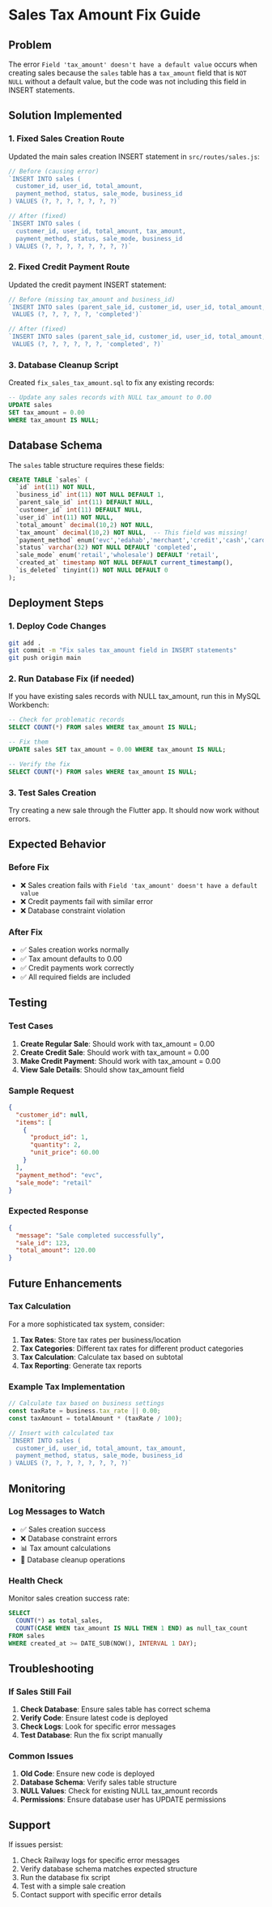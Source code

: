 # Sales Tax Amount Fix Guide

## Problem
The error `Field 'tax_amount' doesn't have a default value` occurs when creating sales because the `sales` table has a `tax_amount` field that is `NOT NULL` without a default value, but the code was not including this field in INSERT statements.

## Solution Implemented

### 1. Fixed Sales Creation Route
Updated the main sales creation INSERT statement in `src/routes/sales.js`:

```javascript
// Before (causing error)
`INSERT INTO sales (
  customer_id, user_id, total_amount, 
  payment_method, status, sale_mode, business_id
) VALUES (?, ?, ?, ?, ?, ?, ?)`

// After (fixed)
`INSERT INTO sales (
  customer_id, user_id, total_amount, tax_amount,
  payment_method, status, sale_mode, business_id
) VALUES (?, ?, ?, ?, ?, ?, ?, ?)`
```

### 2. Fixed Credit Payment Route
Updated the credit payment INSERT statement:

```javascript
// Before (missing tax_amount and business_id)
`INSERT INTO sales (parent_sale_id, customer_id, user_id, total_amount, payment_method, status)
 VALUES (?, ?, ?, ?, ?, 'completed')`

// After (fixed)
`INSERT INTO sales (parent_sale_id, customer_id, user_id, total_amount, tax_amount, payment_method, status, business_id)
 VALUES (?, ?, ?, ?, ?, ?, 'completed', ?)`
```

### 3. Database Cleanup Script
Created `fix_sales_tax_amount.sql` to fix any existing records:

```sql
-- Update any sales records with NULL tax_amount to 0.00
UPDATE sales 
SET tax_amount = 0.00 
WHERE tax_amount IS NULL;
```

## Database Schema
The `sales` table structure requires these fields:

```sql
CREATE TABLE `sales` (
  `id` int(11) NOT NULL,
  `business_id` int(11) NOT NULL DEFAULT 1,
  `parent_sale_id` int(11) DEFAULT NULL,
  `customer_id` int(11) DEFAULT NULL,
  `user_id` int(11) NOT NULL,
  `total_amount` decimal(10,2) NOT NULL,
  `tax_amount` decimal(10,2) NOT NULL,  -- This field was missing!
  `payment_method` enum('evc','edahab','merchant','credit','cash','card','mobile_payment') NOT NULL,
  `status` varchar(32) NOT NULL DEFAULT 'completed',
  `sale_mode` enum('retail','wholesale') DEFAULT 'retail',
  `created_at` timestamp NOT NULL DEFAULT current_timestamp(),
  `is_deleted` tinyint(1) NOT NULL DEFAULT 0
);
```

## Deployment Steps

### 1. Deploy Code Changes
```bash
git add .
git commit -m "Fix sales tax_amount field in INSERT statements"
git push origin main
```

### 2. Run Database Fix (if needed)
If you have existing sales records with NULL tax_amount, run this in MySQL Workbench:

```sql
-- Check for problematic records
SELECT COUNT(*) FROM sales WHERE tax_amount IS NULL;

-- Fix them
UPDATE sales SET tax_amount = 0.00 WHERE tax_amount IS NULL;

-- Verify the fix
SELECT COUNT(*) FROM sales WHERE tax_amount IS NULL;
```

### 3. Test Sales Creation
Try creating a new sale through the Flutter app. It should now work without errors.

## Expected Behavior

### Before Fix
- ❌ Sales creation fails with `Field 'tax_amount' doesn't have a default value`
- ❌ Credit payments fail with similar error
- ❌ Database constraint violation

### After Fix
- ✅ Sales creation works normally
- ✅ Tax amount defaults to 0.00
- ✅ Credit payments work correctly
- ✅ All required fields are included

## Testing

### Test Cases
1. **Create Regular Sale**: Should work with tax_amount = 0.00
2. **Create Credit Sale**: Should work with tax_amount = 0.00
3. **Make Credit Payment**: Should work with tax_amount = 0.00
4. **View Sale Details**: Should show tax_amount field

### Sample Request
```json
{
  "customer_id": null,
  "items": [
    {
      "product_id": 1,
      "quantity": 2,
      "unit_price": 60.00
    }
  ],
  "payment_method": "evc",
  "sale_mode": "retail"
}
```

### Expected Response
```json
{
  "message": "Sale completed successfully",
  "sale_id": 123,
  "total_amount": 120.00
}
```

## Future Enhancements

### Tax Calculation
For a more sophisticated tax system, consider:

1. **Tax Rates**: Store tax rates per business/location
2. **Tax Categories**: Different tax rates for different product categories
3. **Tax Calculation**: Calculate tax based on subtotal
4. **Tax Reporting**: Generate tax reports

### Example Tax Implementation
```javascript
// Calculate tax based on business settings
const taxRate = business.tax_rate || 0.00;
const taxAmount = totalAmount * (taxRate / 100);

// Insert with calculated tax
`INSERT INTO sales (
  customer_id, user_id, total_amount, tax_amount,
  payment_method, status, sale_mode, business_id
) VALUES (?, ?, ?, ?, ?, ?, ?, ?)`
```

## Monitoring

### Log Messages to Watch
- ✅ Sales creation success
- ❌ Database constraint errors
- 📊 Tax amount calculations
- 🔧 Database cleanup operations

### Health Check
Monitor sales creation success rate:
```sql
SELECT 
  COUNT(*) as total_sales,
  COUNT(CASE WHEN tax_amount IS NULL THEN 1 END) as null_tax_count
FROM sales 
WHERE created_at >= DATE_SUB(NOW(), INTERVAL 1 DAY);
```

## Troubleshooting

### If Sales Still Fail
1. **Check Database**: Ensure sales table has correct schema
2. **Verify Code**: Ensure latest code is deployed
3. **Check Logs**: Look for specific error messages
4. **Test Database**: Run the fix script manually

### Common Issues
1. **Old Code**: Ensure new code is deployed
2. **Database Schema**: Verify sales table structure
3. **NULL Values**: Check for existing NULL tax_amount records
4. **Permissions**: Ensure database user has UPDATE permissions

## Support

If issues persist:
1. Check Railway logs for specific error messages
2. Verify database schema matches expected structure
3. Run the database fix script
4. Test with a simple sale creation
5. Contact support with specific error details 